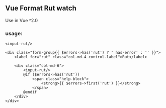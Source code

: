 ## Vue Format Rut watch 

Use in Vue ^2.0

### usage:

```
<input-rut/>

```

```
<div class="form-group{{ $errors->has('rut') ? ' has-error' : '' }}">
    <label for="rut" class="col-md-4 control-label">Rut</label>

    <div class="col-md-6">
        <input-rut/>
        @if ($errors->has('rut'))
            <span class="help-block">
                <strong>{{ $errors->first('rut') }}</strong>
            </span>
        @endif
    </div>
</div>
```
